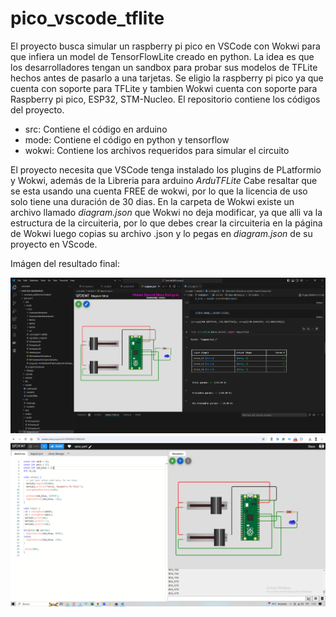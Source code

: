 # pico_vscode_tflite
El proyecto busca simular un raspberry pi pico en VSCode con Wokwi para que infiera un model de TensorFlowLite creado en python.
La idea es que los desarrolladores tengan un sandbox para probar sus modelos de TFLite hechos antes de pasarlo a una tarjetas.
Se eligio la raspberry pi pico ya que cuenta con soporte para TFLite y tambien Wokwi cuenta con soporte para Raspberry pi pico, ESP32, STM-Nucleo. 
El repositorio contiene los códigos del proyecto.

- src: Contiene el código en arduino
- mode: Contiene el código en python y tensorflow
- wokwi: Contiene los archivos requeridos para simular el circuito

El proyecto necesita que VSCode tenga instalado los plugins de PLatformio y Wokwi, además de la Libreria para arduino *ArduTFLite*
Cabe resaltar que se esta usando una cuenta FREE de wokwi, por lo que la licencia de uso solo tiene una duración de 30 dias.
En la carpeta de Wokwi existe un archivo llamado *diagram.json* que Wokwi no deja modificar, ya que alli va la estructura de la circuiteria, por lo que
debes crear la circuiteria en la página de Wokwi luego copias su archivo .json y lo pegas en *diagram.json* de su proyecto en VScode.

Imágen del resultado final:

![Final](./img/rpico_vscode1.PNG)
![Prueba circuiteria](./img/code_test_pico.PNG)
